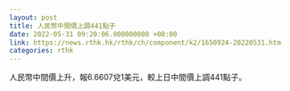 ```yaml
---
layout: post
title: 人民幣中間價上調441點子
date: 2022-05-31 09:20:06.000000000 +08:00
link: https://news.rthk.hk/rthk/ch/component/k2/1650924-20220531.htm
categories: rthk
---
```


人民幣中間價上升，報6.6607兌1美元，較上日中間價上調441點子。
